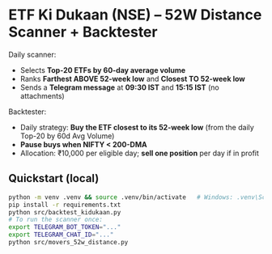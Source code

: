 # ETF Ki Dukaan (NSE) – 52W Distance Scanner + Backtester

Daily scanner:
- Selects **Top-20 ETFs by 60-day average volume**
- Ranks **Farthest ABOVE 52-week low** and **Closest TO 52-week low**
- Sends a **Telegram message** at **09:30 IST** and **15:15 IST** (no attachments)

Backtester:
- Daily strategy: **Buy the ETF closest to its 52-week low** (from the daily Top-20 by 60d Avg Volume)
- **Pause buys when NIFTY < 200-DMA**
- Allocation: ₹10,000 per eligible day; **sell one position** per day if in profit

## Quickstart (local)
```bash
python -m venv .venv && source .venv/bin/activate   # Windows: .venv\Scripts\activate
pip install -r requirements.txt
python src/backtest_kidukaan.py
# To run the scanner once:
export TELEGRAM_BOT_TOKEN="..."
export TELEGRAM_CHAT_ID="..."
python src/movers_52w_distance.py
